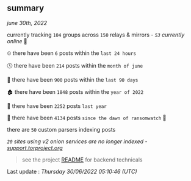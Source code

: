 
## summary
_june 30th, 2022_

currently tracking `104` groups across `150` relays & mirrors - _`53` currently online_ 📡

⏲ there have been `6` posts within the `last 24 hours`

🕓 there have been `214` posts within the `month of june`

📅 there have been `900` posts within the `last 90 days`

🏚 there have been `1848` posts within the `year of 2022`

🚀 there have been `2252` posts `last year`

🦕 there have been `4134` posts `since the dawn of ransomwatch` 🐣

there are `50` custom parsers indexing posts

_`20` sites using v2 onion services are no longer indexed - [support.torproject.org](https://support.torproject.org/onionservices/v2-deprecation/)_

> see the project [README](https://github.com/jmousqueton/ransomwatch#readme) for backend technicals



Last update : _Thursday 30/06/2022 05:10:46 (UTC)_

